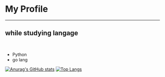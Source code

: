 <h1>My Profile</h1>
<hr>

<h2>while studying langage</h2><br>
<ul>
  <li>Python</li>
  <li>go lang</li>
</ul>

[![Anurag's GitHub stats](https://github-readme-stats.vercel.app/api?username=Ryo-1103)](https://github.com/anuraghazra/github-readme-stats)
[![Top Langs](https://github-readme-stats.vercel.app/api/top-langs/?username=Ryo-1103)](https://github.com/anuraghazra/github-readme-stats)
<!--
**Ryo-1103/Ryo-1103** is a ✨ _special_ ✨ repository because its `README.md` (this file) appears on your GitHub profile.

Here are some ideas to get you started:

- 🔭 I’m currently working on ...
- 🌱 I’m currently learning ...
- 👯 I’m looking to collaborate on ...
- 🤔 I’m looking for help with ...
- 💬 Ask me about ...
- 📫 How to reach me: ...
- 😄 Pronouns: ...
- ⚡ Fun fact: ...
-->


